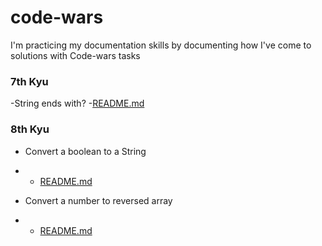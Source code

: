 # code-wars

I'm practicing my documentation skills by documenting how I've come to solutions with Code-wars tasks

### 7th Kyu

-String ends with? -[README.md](./7th-kyu/String_ends_with/README.md)

### 8th Kyu

- Convert a boolean to a String
- - [README.md](/8th-kyu/Convert_a_Boolean_to_a_String/README.md)

- Convert a number to reversed array
- - [README.md](/8th-kyu/Convert_number_to_reversed_array_of_digits/README.md)
